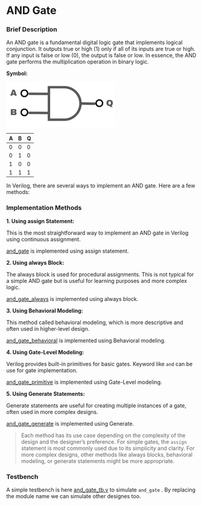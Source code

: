 # AND Gate
### Brief Description

An AND gate is a fundamental digital logic gate that implements logical conjunction. It outputs true or high (1) only if all of its inputs are true or high. If any input is false or low (0), the output is false or low. In essence, the AND gate performs the multiplication operation in binary logic.

**Symbol:**

![alt text](image.png)

| A | B | Q|
| --- | --- | --- |
| 0 | 0 | 0|
| 0 | 1 | 0|
| 1 | 0 | 0|
| 1 | 1 | 1|

In Verilog, there are several ways to implement an AND gate. Here are a few methods:

### Implementation Methods
**1. Using assign Statement:**

This is the most straightforward way to implement an AND gate in Verilog using continuous assignment.

[and_gate](and_gate.v) is implemented using assign statement.

**2. Using always Block:**

The always block is used for procedural assignments. This is not typical for a simple AND gate but is useful for learning purposes and more complex logic.

[and_gate_always](and_gate_always.v) is implemented using always block.

**3. Using Behavioral Modeling:**

This method called behavioral modeling, which is more descriptive and often used in higher-level design.

[and_gate_behavioral](and_gate_behavioral.v) is implemented using Behavioral modeling.

**4. Using Gate-Level Modeling:**

Verilog provides built-in primitives for basic gates. Keyword like `and` can be use for gate implementation.

[and_gate_primitive](and_gate_primitive.v) is implemented using Gate-Level modeling.

**5. Using Generate Statements:**

Generate statements are useful for creating multiple instances of a gate, often used in more complex designs.

[and_gate_generate](and_gate_generate.v) is implemented using Generate.

> Each method has its use case depending on the complexity of the design and the designer’s preference. For simple gates, the `assign` statement is most commonly used due to its simplicity and clarity. For more complex designs, other methods like always blocks, behavioral modeling, or generate statements might be more appropriate.

### Testbench

A simple testbench is here [and_gate_tb.v](and_gate_tb.v) to simulate `and_gate` . By replacing the module name we can simulate other designes too.